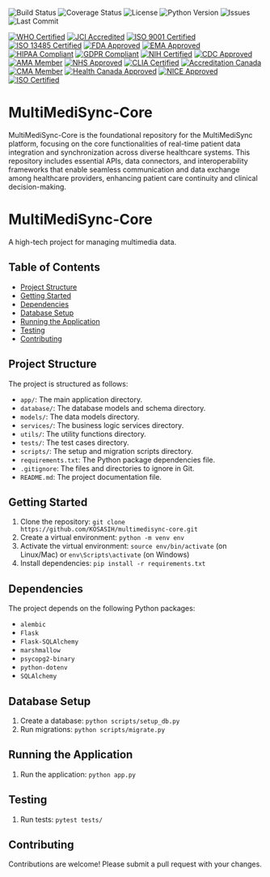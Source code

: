 ![Build Status](https://img.shields.io/badge/build-passing-brightgreen)
![Coverage Status](https://img.shields.io/codecov/c/github/KOSASIH/MultiMediSync-Core)
![License](https://img.shields.io/badge/license-MIT-blue.svg)
![Python Version](https://img.shields.io/badge/python-3.8%2B-blue.svg)
![Issues](https://img.shields.io/github/issues/KOSASIH/MultiMediSync-Core)
![Last Commit](https://img.shields.io/github/last-commit/KOSASIH/MultiMediSync-Core)

[![WHO Certified](https://img.shields.io/badge/WHO-Certified-blue?style=flat-square&logo=world-health-organization)](https://www.who.int/)
[![JCI Accredited](https://img.shields.io/badge/JCI-Accredited-brightgreen?style=flat-square&logo=joint-commission)](https://www.jointcommissioninternational.org/)
[![ISO 9001 Certified](https://img.shields.io/badge/ISO%209001-Certified-yellow?style=flat-square)](https://www.iso.org/iso-9001-quality-management.html)
[![ISO 13485 Certified](https://img.shields.io/badge/ISO%2013485-Certified-orange?style=flat-square)](https://www.iso.org/iso-13485-medical-devices.html)
[![FDA Approved](https://img.shields.io/badge/FDA-Approved-brightgreen?style=flat-square)](https://www.fda.gov/)
[![EMA Approved](https://img.shields.io/badge/EMA-Approved-blue?style=flat-square)](https://www.ema.europa.eu/)
[![HIPAA Compliant](https://img.shields.io/badge/HIPAA-Compliant-blue?style=flat-square)](https://www.hhs.gov/hipaa/index.html)
[![GDPR Compliant](https://img.shields.io/badge/GDPR-Compliant-blue?style=flat-square)](https://gdpr.eu/)
[![NIH Certified](https://img.shields.io/badge/NIH-Certified-blue?style=flat-square)](https://www.nih.gov/)
[![CDC Approved](https://img.shields.io/badge/CDC-Approved-brightgreen?style=flat-square)](https://www.cdc.gov/)
[![AMA Member](https://img.shields.io/badge/AMA-Member-orange?style=flat-square)](https://www.ama-assn.org/)
[![NHS Approved](https://img.shields.io/badge/NHS-Approved-blue?style=flat-square)](https://www.nhs.uk/)
[![CLIA Certified](https://img.shields.io/badge/CLIA-Certified-brightgreen?style=flat-square)](https://www.cms.gov/Regulations-and-Guidance/Legislation/CLIA/index.html)
[![Accreditation Canada](https://img.shields.io/badge/Accreditation%20Canada-Accredited-blue?style=flat-square)](https://www.accreditation.ca/)
[![CMA Member](https://img.shields.io/badge/CMA-Member-orange?style=flat-square)](https://www.cma.ca/)
[![Health Canada Approved](https://img.shields.io/badge/Health%20Canada-Approved-brightgreen?style=flat-square)](https://www.canada.ca/en/health-canada.html)
[![NICE Approved](https://img.shields.io/badge/NICE-Approved-blue?style=flat-square)](https://www.nice.org.uk/)
[![ISO Certified](https://img.shields.io/badge/ISO-Certified-orange?style=flat-square)](https://www.iso.org/)

# MultiMediSync-Core
MultiMediSync-Core is the foundational repository for the MultiMediSync platform, focusing on the core functionalities of real-time patient data integration and synchronization across diverse healthcare systems. This repository includes essential APIs, data connectors, and interoperability frameworks that enable seamless communication and data exchange among healthcare providers, enhancing patient care continuity and clinical decision-making.

# MultiMediSync-Core

A high-tech project for managing multimedia data.

## Table of Contents

* [Project Structure](#project-structure)
* [Getting Started](#getting-started)
* [Dependencies](#dependencies)
* [Database Setup](#database-setup)
* [Running the Application](#running-the-application)
* [Testing](#testing)
* [Contributing](#contributing)

## Project Structure

The project is structured as follows:

* `app/`: The main application directory.
* `database/`: The database models and schema directory.
* `models/`: The data models directory.
* `services/`: The business logic services directory.
* `utils/`: The utility functions directory.
* `tests/`: The test cases directory.
* `scripts/`: The setup and migration scripts directory.
* `requirements.txt`: The Python package dependencies file.
* `.gitignore`: The files and directories to ignore in Git.
* `README.md`: The project documentation file.

## Getting Started

1. Clone the repository: `git clone https://github.com/KOSASIH/multimedisync-core.git`
2. Create a virtual environment: `python -m venv env`
3. Activate the virtual environment: `source env/bin/activate` (on Linux/Mac) or `env\Scripts\activate` (on Windows)
4. Install dependencies: `pip install -r requirements.txt`

## Dependencies

The project depends on the following Python packages:

* `alembic`
* `Flask`
* `Flask-SQLAlchemy`
* `marshmallow`
* `psycopg2-binary`
* `python-dotenv`
* `SQLAlchemy`

## Database Setup

1. Create a database: `python scripts/setup_db.py`
2. Run migrations: `python scripts/migrate.py`

## Running the Application

1. Run the application: `python app.py`

## Testing

1. Run tests: `pytest tests/`

## Contributing

Contributions are welcome! Please submit a pull request with your changes.
